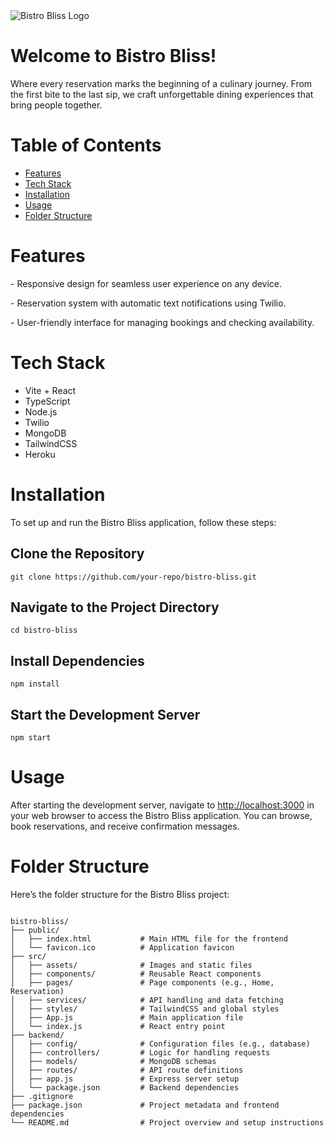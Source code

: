 <img src="https://i.imgur.com/HGrpJD6.png" alt="Bistro Bliss Logo">

<h1>Welcome to Bistro Bliss!</h1>
<p>
  Where every reservation marks the beginning of a culinary journey. From the first bite to the last sip, we craft unforgettable dining experiences that bring people together.
</p>

<h1>Table of Contents</h1>
<ul>
  <li><a href="#features">Features</a></li>
  <li><a href="#tech-stack">Tech Stack</a></li>
  <li><a href="#installation">Installation</a></li>
  <li><a href="#usage">Usage</a></li>
  <li><a href="#folder-structure">Folder Structure</a></li>
</ul>

<h1 id="features">Features</h1>
<p>- Responsive design for seamless user experience on any device.</p>
<p>- Reservation system with automatic text notifications using Twilio.</p>
<p>- User-friendly interface for managing bookings and checking availability.</p>

<h1 id="tech-stack">Tech Stack</h1>
<ul>
  <li>Vite + React</li>
  <li>TypeScript</li>
  <li>Node.js</li>
  <li>Twilio</li>
  <li>MongoDB</li>
  <li>TailwindCSS</li>
  <li>Heroku</li>
</ul>

<h1 id="installation">Installation</h1>
<p>To set up and run the Bistro Bliss application, follow these steps:</p>

<h2>Clone the Repository</h2>
<pre>
<code>git clone https://github.com/your-repo/bistro-bliss.git</code>
</pre>

<h2>Navigate to the Project Directory</h2>
<pre>
<code>cd bistro-bliss</code>
</pre>

<h2>Install Dependencies</h2>
<pre>
<code>npm install</code>
</pre>

<h2>Start the Development Server</h2>
<pre>
<code>npm start</code>
</pre>

<h1 id="usage">Usage</h1>
<p>After starting the development server, navigate to <a href="http://localhost:3000" target="_blank">http://localhost:3000</a> in your web browser to access the Bistro Bliss application. You can browse, book reservations, and receive confirmation messages.</p>

<h1 id="folder-structure">Folder Structure</h1>
<p>Here’s the folder structure for the Bistro Bliss project:</p>
<pre>
<code>
bistro-bliss/
├── public/
│   ├── index.html           # Main HTML file for the frontend
│   └── favicon.ico          # Application favicon
├── src/
│   ├── assets/              # Images and static files
│   ├── components/          # Reusable React components
│   ├── pages/               # Page components (e.g., Home, Reservation)
│   ├── services/            # API handling and data fetching
│   ├── styles/              # TailwindCSS and global styles
│   ├── App.js               # Main application file
│   └── index.js             # React entry point
├── backend/
│   ├── config/              # Configuration files (e.g., database)
│   ├── controllers/         # Logic for handling requests
│   ├── models/              # MongoDB schemas
│   ├── routes/              # API route definitions
│   ├── app.js               # Express server setup
│   └── package.json         # Backend dependencies
├── .gitignore
├── package.json             # Project metadata and frontend dependencies
└── README.md                # Project overview and setup instructions
</code>
</pre>
